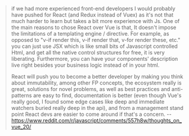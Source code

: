 > if we had more experienced front-end developers I would probably have pushed for React (and Redux instead of Vuex) as it's not that much harder to learn but takes a bit more experience with Js. One of the main reasons to chose React over Vue is that, It doesn't impose the limitations of a templating engine / directive. For example, as opposed to "v-if render this, v-if render that, v-for render these, etc." you can just use JSX which is like small bits of Javascript controlled Html, and get all the native control structures for free, it is very liberating. Furthermore, you can have your components' description live right besides your business logic instead of in your html.
>
> React will push you to become a better developer by making you think about immutability, among other FP concepts, the ecosystem really is great, solutions for novel problems, as well as best practices and anti-patterns are easy to find, documentation is better (even though Vue's really good, I found some edge cases like deep and immediate watchers buried really deep in the api), and from a management stand point React devs are easier to come around if that's a concern.
> -- https://www.reddit.com/r/javascript/comments/557h8w/thoughts_on_vue_20/
